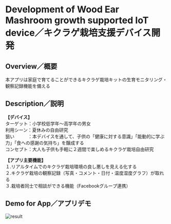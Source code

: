 Development of Wood Ear Mashroom growth supported IoT device／キクラゲ栽培支援デバイス開発
====

## Overview／概要
本アプリは家庭で育てることができるキクラゲ栽培キットの生育モニタリング・観察記録機能を備える

## Description／説明
**【デバイス】**  
ターゲット：小学校低学年〜高学年の男女  
利用シーン：夏休みの自由研究  
狙い　　　：本デバイスを通して、子供の「健康に対する意識」「能動的に学ぶ力」「食への感謝の気持ち」を醸成する  
コンセプト：大人も子供も手軽に２週間で楽しめるキクラゲ栽培自由研究  


**【アプリ主要機能】**  
１.リアルタイムでのキクラゲ栽培環境の良し悪しを見える化する  
２.キクラゲ栽培の観察記録（写真・コメント・日付・温度湿度グラフ）が取れる  
３.栽培者同士で相談ができる機能（Facebookグループ連携）  

## Demo for App／アプリデモ
![result](https://github.com/shusuke0812/Kikurage-Project/blob/media/demo_app.gif)


